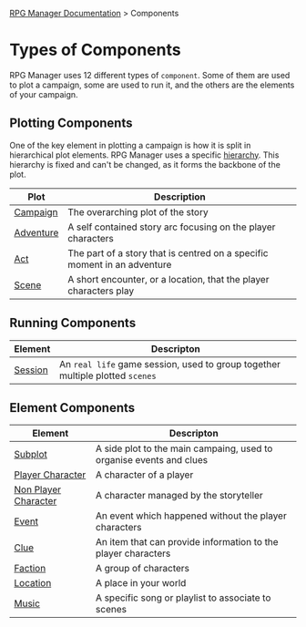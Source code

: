 [RPG Manager Documentation](../../index.md) >
Components

# Types of Components

RPG Manager uses 12 different types of `component`. Some of them are used to plot a campaign, some are used to run
it, and the others are the elements of your campaign.

## Plotting Components

One of the key element in plotting a campaign is how it is split in hierarchical plot elements. RPG Manager uses
a specific [hierarchy](hierarchy.md). This hierarchy is fixed and can't be changed, as it forms the backbone of
the plot.

| Plot                      | Description                                                               |
|---------------------------|---------------------------------------------------------------------------|
| [Campaign](campaign.md)   | The overarching plot of the story                                         |
| [Adventure](adventure.md) | A self contained story arc focusing on the player characters              |
| [Act](act.md)             | The part of a story that is centred on a specific moment in an adventure  |
| [Scene](scene.md)         | A short encounter, or a location, that the player characters play         |

## Running Components

| Element               | Descripton                                                                    |
|-----------------------|-------------------------------------------------------------------------------|
| [Session](session.md) | An `real life` game session, used to group together multiple plotted `scenes` |


## Element Components

| Element                                         | Descripton                                                           |
|-------------------------------------------------|----------------------------------------------------------------------|
| [Subplot](subplot.md)                           | A side plot to the main campaing, used to organise events and clues  |
| [Player Character](character.md)                | A character of a player                                              |
| [Non Player Character](non-player-character.md) | A character managed by the storyteller                               |
| [Event](event.md)                               | An event which happened without the player characters                |
| [Clue](clue.md)                                 | An item that can provide information to the player characters        |
| [Faction](faction.md)                           | A group of characters                                                |
| [Location](location.md)                         | A place in your world                                                |
| [Music](music.md)                               | A specific song or playlist to associate to scenes                   |

